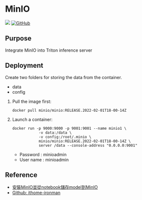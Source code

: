 # MinIO
[![](https://img.shields.io/badge/Author-Chieh-blue?style=for-the-badge&logo=appveyor)](https://hackmd.io/@Chieh) [![GitHub](https://img.shields.io/badge/github-%23121011.svg?style=for-the-badge&logo=github&logoColor=white)](https://github.com/chiehpower) 

## Purpose 

Integrate MinIO into Triton inference server

## Deployment

Create two folders for storing the data from the container.
- data
- config

1. Pull the image first:
    ```
    docker pull minio/minio:RELEASE.2022-02-01T18-00-14Z 
    ```

2. Launch a container:
    ```
    docker run -p 9000:9000 -p 9001:9001 --name minio1 \
                -v data:/data \
                -v config:/root/.minio \
                minio/minio:RELEASE.2022-02-01T18-00-14Z \
                server /data --console-address "0.0.0.0:9001"
    ```
    
    - Password : minioadmin
    - User name : minioadmin


## Reference

- [安裝MinIO並從notebook儲存model到MinIO](https://ithelp.ithome.com.tw/articles/10275077?sc=hot)
- [Github: ithome-ironman](https://github.com/masonwu1762/ithome-ironman)